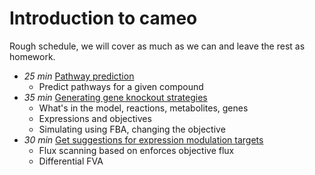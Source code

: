 # Introduction to cameo

Rough schedule, we will cover as much as we can and leave the rest as homework.

- *25 min* [Pathway prediction](cameo-01-predict-heterologous-pathways.ipynb)
  - Predict pathways for a given compound
- *35 min* [Generating gene knockout strategies](cameo-02-generating-gene-knockout-strategies.ipynb)
  - What's in the model, reactions, metabolites, genes
  - Expressions and objectives
  - Simulating using FBA, changing the objective
- *30 min* [Get suggestions for expression modulation targets](cameo-03-gene-expression-modulation.ipynb)
  - Flux scanning based on enforces objective flux
  - Differential FVA
